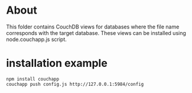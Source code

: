 # About

This folder contains CouchDB views for databases where the file name corresponds with the target database.  These views can be installed using node.couchapp.js script.

# installation example

```
npm install couchapp
couchapp push config.js http://127.0.0.1:5984/config
```

